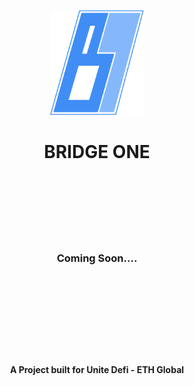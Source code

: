 <p align="center">
  <img src="Docs\images\logo.png" alt="Bridge-1 Logo" width="150"/>
</p>
<h1 align="center">BRIDGE ONE</h1>
<br>
<br>
<br>
<br>
<br>
<br>
<h3 align="center">Coming Soon....
<br>
<br>
<br>
<br>
<br>
<br>
<br>

#
<h4 align="center"> A Project built for Unite Defi - ETH Global</h4>
